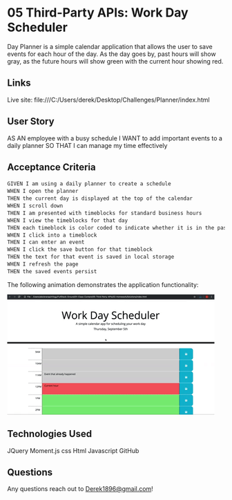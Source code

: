# 05 Third-Party APIs: Work Day Scheduler

Day Planner is a simple calendar application that allows the user to save events for each hour of the day. As the day goes by, past hours will show gray, as the future hours will show green with the current hour showing red.

## Links
Live site: file:///C:/Users/derek/Desktop/Challenges/Planner/index.html

## User Story
AS AN employee with a busy schedule
I WANT to add important events to a daily planner
SO THAT I can manage my time effectively


## Acceptance Criteria

```md
GIVEN I am using a daily planner to create a schedule
WHEN I open the planner
THEN the current day is displayed at the top of the calendar
WHEN I scroll down
THEN I am presented with timeblocks for standard business hours
WHEN I view the timeblocks for that day
THEN each timeblock is color coded to indicate whether it is in the past, present, or future
WHEN I click into a timeblock
THEN I can enter an event
WHEN I click the save button for that timeblock
THEN the text for that event is saved in local storage
WHEN I refresh the page
THEN the saved events persist
```

The following animation demonstrates the application functionality:

![A user clicks on slots on the color-coded calendar and edits the events.](./Assets/05-third-party-apis-homework-demo.gif)


## Technologies Used
JQuery
Moment.js
css
Html
Javascript
GitHub

## Questions
Any questions reach out to Derek1896@gmail.com!
